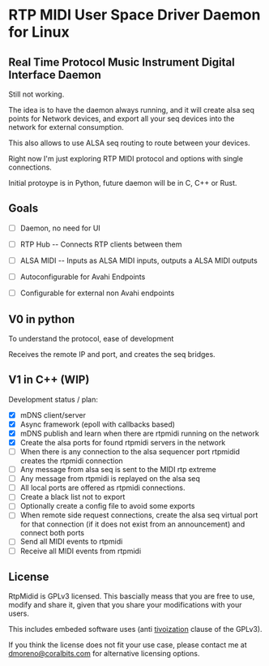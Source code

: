 # RTP MIDI User Space Driver Daemon for Linux

## Real Time Protocol Music Instrument Digital Interface Daemon

Still not working.

The idea is to have the daemon always running, and it will create alsa seq
points for Network devices, and export all your seq devices into the network for
external consumption.

This also allows to use ALSA seq routing to route between your devices.

Right now I'm just exploring RTP MIDI protocol and options with single
connections.

Initial protoype is in Python, future daemon will be in C, C++ or Rust.

## Goals

* [ ] Daemon, no need for UI
* [ ] RTP Hub -- Connects RTP clients between them
* [ ] ALSA MIDI -- Inputs as ALSA MIDI inputs, outputs a ALSA MIDI outputs
* [ ] Autoconfigurable for Avahi Endpoints
* [ ] Configurable for external non Avahi endpoints


## V0 in python

To understand the protocol, ease of development

Receives the remote IP and port, and creates the seq bridges.

## V1 in C++ (WIP)

Development status / plan:

* [x] mDNS client/server
* [x] Async framework (epoll with callbacks based)
* [x] mDNS publish and learn when there are rtpmidi running on the network
* [x] Create the alsa ports for found rtpmidi servers in the network
* [ ] When there is any connection to the alsa sequencer port rtpmidid creates
      the rtpmidi connection
* [ ] Any message from alsa seq is sent to the MIDI rtp extreme
* [ ] Any message from rtpmidi is replayed on the alsa seq
* [ ] All local ports are offered as rtpmidi connections.
* [ ] Create a black list not to export
* [ ] Optionally create a config file to avoid some exports
* [ ] When remote side request connections, create the alsa seq virtual port
      for that connection (if it does not exist from an announcement) and
      connect both ports
* [ ] Send all MIDI events to rtpmidi
* [ ] Receive all MIDI events from rtpmidi

## License

RtpMidid is GPLv3 licensed. This bascially meass that you are free to use,
modify and share it, given that you share your modifications with your users.

This includes embeded software uses (anti
[tivoization](https://en.wikipedia.org/wiki/Tivoization) clause of the GPLv3).

If you think the license does not fit your use case, please contact me at
dmoreno@coralbits.com for alternative licensing options.
